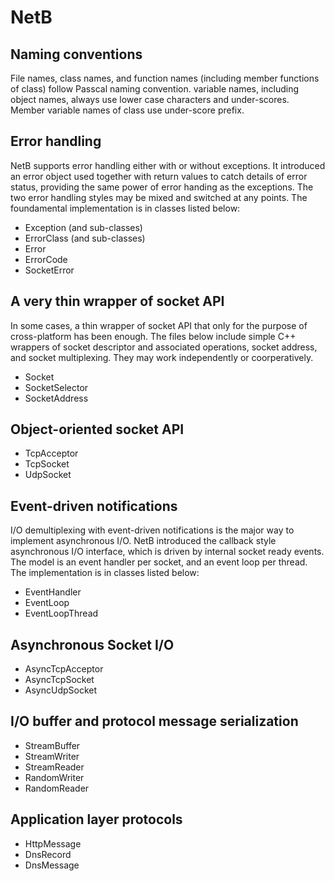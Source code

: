 # NetB

## Naming conventions 

File names, class names, and function names (including member functions of class) follow Passcal naming convention. variable names, including object names, always use lower case characters and under-scores. Member variable names of class use under-score prefix. 

## Error handling 

NetB supports error handling either with or without exceptions. It introduced an error object used together with return values to catch details of error status, providing the same power of error handing as the exceptions. The two error handling styles may be mixed and switched at any points. The foundamental implementation is in classes listed below:  

- Exception (and sub-classes)  
- ErrorClass (and sub-classes)  
- Error  
- ErrorCode  
- SocketError  

## A very thin wrapper of socket API  

In some cases, a thin wrapper of socket API that only for the purpose of cross-platform has been enough. The files below include simple C++ wrappers of socket descriptor and associated operations, socket address, and socket multiplexing. They may work independently or coorperatively.    

- Socket  
- SocketSelector  
- SocketAddress  

## Object-oriented socket API  

- TcpAcceptor  
- TcpSocket  
- UdpSocket  

## Event-driven notifications  

I/O demultiplexing with event-driven notifications is the major way to implement asynchronous I/O. NetB introduced the callback style asynchronous I/O interface, which is driven by internal socket ready events.  The model is an event handler per socket, and an event loop per thread. The implementation is in classes listed below: 

- EventHandler 
- EventLoop    
- EventLoopThread  

## Asynchronous Socket I/O   

- AsyncTcpAcceptor  
- AsyncTcpSocket  
- AsyncUdpSocket 

## I/O buffer and protocol message serialization    

- StreamBuffer  
- StreamWriter  
- StreamReader  
- RandomWriter
- RandomReader  

## Application layer protocols

- HttpMessage  
- DnsRecord  
- DnsMessage  
